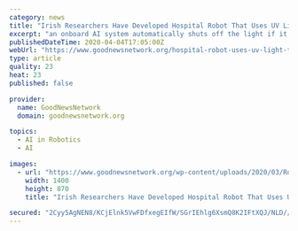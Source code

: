 ```yaml
---
category: news
title: "Irish Researchers Have Developed Hospital Robot That Uses UV Light to Kill Viruses, Bacteria, and Germs"
excerpt: "an onboard AI system automatically shuts off the light if it detects that someone has moved in front of it. RELATED: FDA Okays Historic Blood Treatment for COVID; Clinical Trials to Use Antibodies From Recovered Patients The petite startup of only 7 people, hope to produce 50 units in the coming weeks—with their first robot possibly ready for ..."
publishedDateTime: 2020-04-04T17:05:00Z
webUrl: "https://www.goodnewsnetwork.org/hospital-robot-uses-uv-light-to-kill-viruses-and-germs/"
type: article
quality: 23
heat: 23
published: false

provider:
  name: GoodNewsNetwork
  domain: goodnewsnetwork.org

topics:
  - AI in Robotics
  - AI

images:
  - url: "https://www.goodnewsnetwork.org/wp-content/uploads/2020/03/Robot-Violet-Akara-Robotics-Twitter.jpg"
    width: 1400
    height: 870
    title: "Irish Researchers Have Developed Hospital Robot That Uses UV Light to Kill Viruses, Bacteria, and Germs"

secured: "2Cyy5AgNEN8/KCjElnk5VwFDfxegEIfW/SGrIEhlg6XsmQ8K2IFtXQJ/NLD//Bw90VtMTorxUcw8QcChKi2sM98E0jwrtSAKjpxFwL4aMv+OHiw+RfPxeBDq89QpH0eT/o/SEGI+L/vtXdFhpEUH73GFNavcMgDxIURJRMHm3JGexJPLfWLCWDZYIlS/fsmMlfDwgrRA6jiBfy7a/cs7wpOPv97kCMqDewTsmqbknOA8xjxGuli9g3WK24KnI8MdDsVc5MbNXfz/MyRtExcItvgfKYaAdP9Ehla/9CFPbPtyU7Dzmg91a/gMUHVAWDdB+INbI2/LA2A25aX3/0JGD3tBe5YJ/PEJTIV8aideKES3ZaImvSGXlqtGdE4m102UgDPRaavXuqlxbajZhh6V1sq4oVs/vgi3oBpYfSDxBQUHdFUjeBtgw3ZP+4ky6UJ77dHy/Zah0I6GUjwy/lO/MzYlez70j2tONrdZqNL+UXw=;s7zpHb/GODc/X2GJLt7XKw=="
---
```


